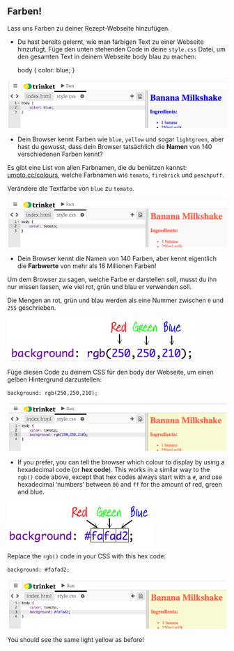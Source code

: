 ## Farben!

Lass uns Farben zu deiner Rezept-Webseite hinzufügen.

+ Du hast bereits gelernt, wie man farbigen Text zu einer Webseite hinzufügt. Füge den unten stehenden Code in deine `style.css` Datei, um den gesamten Text in deinem Webseite body blau zu machen:

    body {
        color: blue;
    }
    

![Screenshot](images/recipe-blue.png)

+ Dein Browser kennt Farben wie `blue`, `yellow` und sogar `lightgreen`, aber hast du gewusst, dass dein Browser tatsächlich die **Namen** von 140 verschiedenen Farben kennt?

Es gibt eine List von allen Farbnamen, die du benützen kannst: [umpto.cc/colours](http://jumpto.cc/colours), welche Farbnamen wie `tomato`, `firebrick` und `peachpuff`.

Verändere die Textfarbe von `blue` zu `tomato`.

![Screenshot](images/recipe-tomato.png)

+ Dein Browser kennt die Namen von 140 Farben, aber kennt eigentlich die **Farbwerte** von mehr als 16 Millionen Farben!

Um dem Browser zu sagen, welche Farbe er darstellen soll, musst du ihn nur wissen lassen, wie viel rot, grün und blau er verwenden soll.

Die Mengen an rot, grün und blau werden als eine Nummer zwischen `0` und `255` geschrieben.

![Screenshot](images/recipe-rgb-img.png)

Füge diesen Code zu deinem CSS für den body der Webseite, um einen gelben Hintergrund darzustellen:

    background: rgb(250,250,210);
    

![Screenshot](images/recipe-rgb.png)

+ If you prefer, you can tell the browser which colour to display by using a hexadecimal code (or **hex code**). This works in a similar way to the `rgb()` code above, except that hex codes always start with a `#`, and use hexadecimal ‘numbers’ between `00` and `ff` for the amount of red, green and blue.

![Screenshot](images/recipe-hex-img.png)

Replace the `rgb()` code in your CSS with this hex code:

    background: #fafad2;
    

![Screenshot](images/recipe-hex.png)

You should see the same light yellow as before!